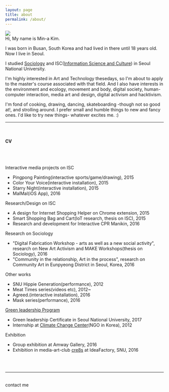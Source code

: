```yaml
---
layout: page
title: about
permalink: /about/
---
```


<img class="col one right" src="/img/prof_pic.jpg">

<br/>
Hi, My name is Min-a Kim.

I was born in Busan, South Korea and had lived in there until 18 years old. Now I live in Seoul.

I studied <a href="http://sociology.snu.ac.kr/eng" target="blank">Sociology</a> and ISC(<a href="http://isc.snu.ac.kr/" target="blank">Information Science and Culture</a>) in Seoul National University.

I'm highly interested in Art and Technology thesedays, so I'm about to apply to the master's course associated with that field. And I also have interests in the environment and ecology, movement and body, digital society, human-computer interaction, media art and design, digital activism and hacktivism.

I'm fond of cooking, drawing, dancing, skateboarding -though not so good at!, and strolling around. I prefer small and humble things to new and fancy ones. I'd like to try new things- whatever excites me. :)


***
<br/>

<h4> CV </h4>
<br/><br/>


Interactive media projects on ISC
<ul>
<li>Pingpong Painting(interactive sports/game/drawing), 2015</li>
<li>Color Your Voice(interactive installation), 2015</li>
<li>Starry Night(interactive installation), 2015</li>
<li>MalMal(iOS App), 2016</li>
</ul>

Research/Design on ISC
<ul>
<li>A design for Internet Shopping Helper on Chrome extension, 2015</li>
<li>Smart Shopping Bag and Cart(IoT research, thesis on ISC), 2015</li>
<li>Research and development for Interactive CPR Manikin, 2016</li>
</ul>

Research on Sociology
<ul>
<li>"Digital Fabrication Workshop - arts as well as a new social activity", research on New Art Activism and MAKE Workshops(thesis on Sociology), 2016</li>
<li>"Community in the relationship, Art in the process", research on Community Art in Eunpyeong District in Seoul, Korea, 2016</li>
</ul>

Other works
<ul>
<li>SNU Hippie Generation(performance), 2012</li>
<li>Meat Times series(videos etc), 2012~</li>
<li>Agreed.(interactive installation), 2016</li>
<li>Mask series(performance), 2016</li>
</ul>

<a href="http://aiees.snu.ac.kr/greenleadership/website/index.php" target="blank">Green leadership Program</a>
<ul>
<li>Green leadership Certificate in Seoul National University, 2017</li>
<li>Internship at <a href="http://www.climatechangecenter.kr/" target="blank">Climate Change Center</a>(NGO in Korea), 2012</li>
</ul>

Exhibition
<ul>
<li>Group exhibition at Amway Gallery, 2016</li>
<li>Exhibition in media-art-club <a href="http://www.cre8s.org/" target="blank">cre8s</a> at IdeaFactory, SNU, 2016</li>
</ul>


<br/><br/>
<hr/>
<br/>
<span class="contacticon center">
	<a href="lucid2713@gmail.com"><i class="fa fa-envelope-square"></i></a>
	<a href="https://github.com/lucid2713/" target="_blank"><i class="fa fa-github-square"></i></a>
	<a href="https://www.linkedin.com" target="_blank"><i class="fa fa-linkedin-square"></i></a>
	<a href="https://vimeo.com/user38129979/videos" target="_blank"><i class="fa fa-vimeo-square"></i></a>
	<a href="https://twitter.com" target="_blank"><i class="fa fa-facebook-official"></i></a>
</span>

<div class="col three caption">
	contact me
</div>
